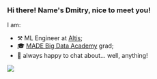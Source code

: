 ### Hi there! Name's Dmitry, nice to meet you!

I am:
* ⚒ ML Engineer at [Altis](https://altis.ai/);
* 🎓 [MADE Big Data Academy](https://data.vk.company/) grad;
* 🤗 always happy to chat about... well, anything!

![](https://komarev.com/ghpvc/?username=Illumaria&label=Magic+Counter&color=blue&style=plastic)
